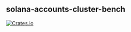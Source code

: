 solana-accounts-cluster-bench
----------

[![Crates.io](https://img.shields.io/crates/v/solana-accounts-cluster-bench.svg)](https://crates.io/crates/solana-accounts-cluster-bench)